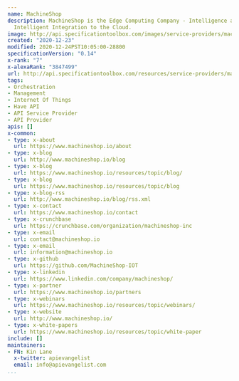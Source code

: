 ```yaml
---
name: MachineShop
description: MachineShop is the Edge Computing Company - Intelligence at the Edge.
  Intelligent Integration to the Cloud.
image: http://api.specificationtoolbox.com/images/service-providers/machineshop.jpg
created: "2020-12-23"
modified: 2020-12-24PST10:05:00-28800
specificationVersion: "0.14"
x-rank: "7"
x-alexaRank: "3847499"
url: http://api.specificationtoolbox.com/resources/service-providers/machineshop/
tags:
- Orchestration
- Management
- Internet Of Things
- Have API
- API Service Provider
- API Provider
apis: []
x-common:
- type: x-about
  url: https://www.machineshop.io/about
- type: x-blog
  url: http://www.machineshop.io/blog
- type: x-blog
  url: https://www.machineshop.io/resources/topic/blog/
- type: x-blog
  url: https://www.machineshop.io/resources/topic/blog
- type: x-blog-rss
  url: http://www.machineshop.io/blog/rss.xml
- type: x-contact
  url: https://www.machineshop.io/contact
- type: x-crunchbase
  url: https://crunchbase.com/organization/machineshop-inc
- type: x-email
  url: contact@machineshop.io
- type: x-email
  url: information@machineshop.io
- type: x-github
  url: https://github.com/MachineShop-IOT
- type: x-linkedin
  url: https://www.linkedin.com/company/machineshop/
- type: x-partner
  url: https://www.machineshop.io/partners
- type: x-webinars
  url: https://www.machineshop.io/resources/topic/webinars/
- type: x-website
  url: http://www.machineshop.io/
- type: x-white-papers
  url: https://www.machineshop.io/resources/topic/white-paper
include: []
maintainers:
- FN: Kin Lane
  x-twitter: apievangelist
  email: info@apievangelist.com
...
```

